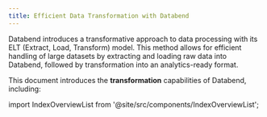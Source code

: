 ```yaml
---
title: Efficient Data Transformation with Databend
---
```


Databend introduces a transformative approach to data processing with its ELT (Extract, Load, Transform) model. This method allows for efficient handling of large datasets by extracting and loading raw data into Databend, followed by transformation into an analytics-ready format.

This document introduces the **transformation** capabilities of Databend, including:

import IndexOverviewList from '@site/src/components/IndexOverviewList';

<IndexOverviewList />
